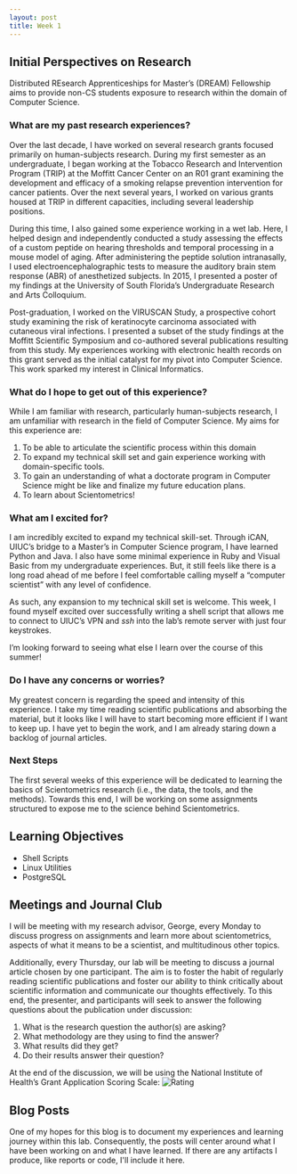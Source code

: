 ```yaml
---
layout: post
title: Week 1
---
```


## Initial Perspectives on Research

Distributed REsearch Apprenticeships for Master’s (DREAM) Fellowship aims to provide non-CS students exposure to research within the domain of Computer Science.

### What are my past research experiences?

Over the last decade, I have worked on several research grants focused primarily on human-subjects research. During my first semester as an undergraduate, I began working at the Tobacco Research and Intervention Program (TRIP) at the Moffitt Cancer Center on an R01 grant examining the development and efficacy of a smoking relapse prevention intervention for cancer patients. Over the next several years, I worked on various grants housed at TRIP in different capacities, including several leadership positions.

During this time, I also gained some experience working in a wet lab. Here, I helped design and independently conducted a study assessing the effects of a custom peptide on hearing thresholds and temporal processing in a mouse model of aging. After administering the peptide solution intranasally, I used electroencephalographic tests to measure the auditory brain stem response (ABR) of anesthetized subjects. In 2015, I presented a poster of my findings at the University of South Florida’s Undergraduate Research and Arts Colloquium.

Post-graduation, I worked on the VIRUSCAN Study, a prospective cohort study examining the risk of keratinocyte carcinoma associated with cutaneous viral infections. I presented a subset of the study findings at the Moffitt Scientific Symposium and co-authored several publications resulting from this study. My experiences working with electronic health records on this grant served as the initial catalyst for my pivot into Computer Science. This work sparked my interest in Clinical Informatics.

### What do I hope to get out of this experience?

While I am familiar with research, particularly human-subjects research, I am unfamiliar with research in the field of Computer Science. My aims for this experience are:

1. To be able to articulate the scientific process within this domain
2. To expand my technical skill set and gain experience working with domain-specific tools.
3. To gain an understanding of what a doctorate program in Computer Science might be like and finalize my future education plans.
4. To learn about Scientometrics!

### What am I excited for?

I am incredibly excited to expand my technical skill-set. Through iCAN, UIUC’s bridge to a Master’s in Computer Science program, I have learned Python and Java. I also have some minimal experience in Ruby and Visual Basic from my undergraduate experiences. But, it still feels like there is a long road ahead of me before I feel comfortable calling myself a “computer scientist” with any level of confidence.

As such, any expansion to my technical skill set is welcome. This week, I found myself excited over successfully writing a shell script that allows me to connect to UIUC’s VPN and *ssh* into the lab’s remote server with just four keystrokes.

I’m looking forward to seeing what else I learn over the course of this summer!

### Do I have any concerns or worries?

My greatest concern is regarding the speed and intensity of this experience. I take my time reading scientific publications and absorbing the material, but it looks like I will have to start becoming more efficient if I want to keep up. I have yet to begin the work, and I am already staring down a backlog of journal articles. 

### Next Steps

The first several weeks of this experience will be dedicated to learning the basics of Scientometrics research (i.e., the data, the tools, and the methods). Towards this end, I will be working on some assignments structured to expose me to the science behind Scientometrics.

## Learning Objectives

- Shell Scripts
- Linux Utilities
- PostgreSQL

## Meetings and Journal Club

I will be meeting with my research advisor, George, every Monday to discuss progress on assignments and learn more about scientometrics, aspects of what it means to be a scientist, and multitudinous other topics.

Additionally, every Thursday, our lab will be meeting to discuss a journal article chosen by one participant. The aim is to foster the habit of regularly reading scientific publications and foster our ability to think critically about scientific information and communicate our thoughts effectively. To this end, the presenter, and participants will seek to answer the following questions about the publication under discussion:

1. What is the research question the author(s) are asking?
2. What methodology are they using to find the answer?
3. What results did they get?
4. Do their results answer their question?

At the end of the discussion, we will be using the National Institute of Health’s Grant Application Scoring Scale: ![Rating](../images/NIHGrantAppScoring.png)

## Blog Posts

One of my hopes for this blog is to document my experiences and learning journey within this lab. Consequently, the posts will center around what I have been working on and what I have learned. If there are any artifacts I produce, like reports or code, I'll include it here. 